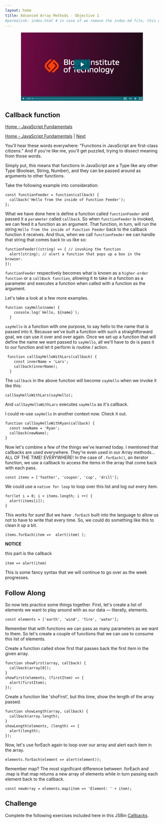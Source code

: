 ```yaml
---
layout: home
title: Advanced Array Methods - Objective 1 
#permalink: index.html # in case of we remove the index.md file, this doc will be the index page
---
```


<div class="row">
<div class="columnStmt" markdown="1">

<p align="center" ><a href="https://bloomtech-1.wistia.com/medias/2067pej5yb" >
<img src="../Objects/img/Video_clip.png" width="400" height="225" style="width: 400px; height: 225px;"></a></p> 

##  Callback function   

[Home - JavaScript Fundamentals](../README.md) 

[Home - JavaScript Fundamentals](../README.md)  | [Next](./Object_2.md)

You'll hear these words everywhere: "Functions in JavaScript are first-class citizens." And if you're like me, you'll get puzzled, trying to dissect meaning from those words.

Simply put, this means that functions in JavaScript are a Type like any other Type (Boolean, String, Number), and they can be passed around as arguments to other functions.

Take the following example into consideration:

```
const functionFeeder = function(callback) {
  callback('Hello from the inside of Function Feeder');
};
```

What we have done here is define a function called `functionFeeder` and passed it a `parameter` called `callback`. So when `functionFeeder` is invoked, we can feed it a function as an argument. That function, in turn, will run the string `Hello from the inside of Function Feeder` back to the callback function it receives. And thus, when we call `functionFeeder` we can handle that string that comes back to us like so:

```
functionFeeder((string) => { // invoking the function
  alert(string); // alert a function that pops up a box in the browser.
});
```

`functionFeeder` respectively becomes what is known as a `higher-order function` or a `callBack function`, allowing it to take in a function as a parameter and executes a function when called with a function as the argument.

Let's take a look at a few more examples.

```
function sayHello(name) {
    console.log(`Hello, ${name}`);
  }
```

`sayHello` is a function with one purpose, to say hello to the name that is passed into it. Because we've built a function with such a straightforward goal, we can use it over and over again. Once we set up a function that will define the name we want passed to `sayHello`, all we'll have to do is pass it to our function and let it perform is routine / action.

```
 function callSayHelloWithLars(callback) {
    const innerName = 'Lars';
    callback(innerName);
  }
```

The `callback` in the above function will become `sayHello` when we invoke it like this:

```
callSayHelloWithLars(sayHello);
```

And `callSayHelloWithLars` executes `sayHello` as it's callback.

I could re-use `sayHello` in another context now. Check it out.

```
function callSayHelloWithRyan(callback) {
  const newName = 'Ryan';
  callback(newName);
}
```
Now let's combine a few of the things we've learned today. I mentioned that callbacks are used everywhere. They're even used in our Array methods… ALL OF THE TIME! EVERYWHERE! In the case of `.forEach()`, an iterator function, we use a callback to access the items in the array that come back with each pass.

```
const items = ['feather', 'coupon', 'cup', 'drill'];
```

We could use a `native for loop` to loop over this list and log out every item.

```
for(let i = 0; i < items.length; i ++) {
  alert(items[i]);
}
```

This works for sure! But we have `.forEach` built into the language to allow us not to have to write that every time. So, we could do something like this to clean it up a bit.

```
items.forEach(item =>  alert(item) );
```

**NOTICE**

this part is the callback

`item => alert(item)`

This is some fancy syntax that we will continue to go over as the week progresses.

## Follow Along

So now lets practice some things together. First, let's create a list of elements we want to play around with as our data — literally, elements.

```
const elements = ['earth', 'wind', 'fire', 'water'];
```

Remember that with functions we can pass as many parameters as we want to them. So let's create a couple of functions that we can use to consume this list of elements.

Create a function called show first that passes back the first item in the given array.

```
function showFirst(array, callback) {
  callback(array[0]);
}
showFirst(elements, (firstItem) => {
  alert(firstItem);
});
```

Create a function like 'shoFirst', but this time, show the length of the array passed.

```
function showLength(array, callback) {
  callback(array.length);
}
showLength(elements, (length) => {
  alert(length);
});
```

Now, let's use forEach again to loop over our array and alert each item in the array.

```
elements.forEach(element => alert(element));
```

Remember map? The most significant difference between .forEach and .map is that map returns a new array of elements while in turn passing each element back to the callback.

```
const newArray = elements.map(item => 'Element: ' + item);
```

## Challenge

Complete the following exercises included here in this JSBin [Callbacks](http://jsbin.com/sadikid/edit?js,console).




</div>
</div>